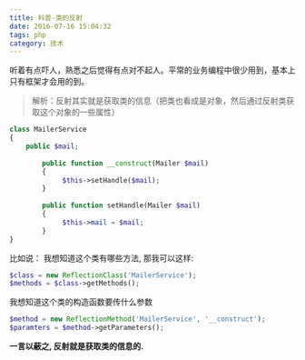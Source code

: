 ```yaml
---
title: 科普-类的反射
date: 2016-07-16 15:04:32
tags: php
category: 技术
---
```


听着有点吓人，熟悉之后觉得有点对不起人。平常的业务编程中很少用到，基本上只有框架才会用的到。
> 解析：反射其实就是获取类的信息（把类也看成是对象，然后通过反射类获取这个对象的一些属性）

<!-- more -->

``` php
class MailerService
{
    public $mail;
    
        public function __construct(Mailer $mail)
        {
             $this->setHandle($mail);
        }
    
        public function setHandle(Mailer $mail)
        {
             $this->mail = $mail;
        }
}
```
比如说：
我想知道这个类有哪些方法, 那我可以这样:
``` php
$class = new ReflectionClass('MailerService');
$methods = $class->getMethods();
```
我想知道这个类的构造函数要传什么参数
``` php
$method = new ReflectionMethod('MailerService', '__construct');
$paramters = $method->getParameters();
```

**一言以蔽之, 反射就是获取类的信息的.**
